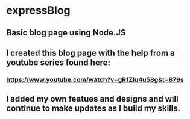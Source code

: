 # expressBlog

## Basic blog page using Node.JS

## I created this blog page with the help from a youtube series found here: 
### https://www.youtube.com/watch?v=gR1Zlu4u58g&t=879s

## I added my own featues and designs and will continue to make updates as I build my skills.